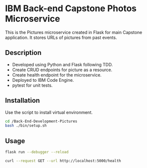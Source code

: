 # IBM Back-end Capstone Photos Microservice

This is the Pictures microservice created in Flask for main Capstone application. It stores URLs of pictures from past events.

## Description

- Developed using Python and Flask following TDD.
- Create CRUD endpoints for picture as a resource.
- Create health endpoint for the microservice.
- Deployed to IBM Code Engine.
- pytest for unit tests.

## Installation

Use the script to install virtual environment.
```bash
cd /Back-End-Development-Pictures
bash ./bin/setup.sh
```

## Usage
```bash
flask run --debugger --reload

curl --request GET --url http://localhost:5000/health
```
